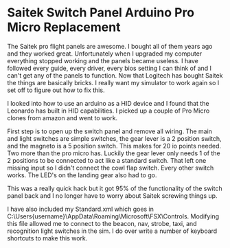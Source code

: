# Saitek Switch Panel Arduino Pro Micro Replacement

The Saitek pro flight panels are awesome. I bought all of them years ago and they worked great. Unfortunately when I upgraded my computer everything stopped working and the panels became useless. I have followed every guide, every driver, every bios setting I can think of and I can't get any of the panels to function. Now that Logitech has bought Saitek the things are basically bricks. I really want my simulator to work again so I set off to figure out how to fix this.

I looked into how to use an arduino as a HID device and I found that the Leonardo has built in HID capabilities. I picked up a couple of Pro Micro clones from amazon and went to work. 

First step is to open up the switch panel and remove all wiring. The main and light switches are simple switches, the gear lever is a 2 position switch, and the magneto is a 5 position switch. This makes for 20 io points needed. Two more than the pro micro has. Luckily the gear lever only needs 1 of the 2 positions to be connected to act like a standard switch. That left one missing input so I didn't connect the cowl flap switch. Every other switch works. The LED's on the landing gear also had to go. 

This was a really quick hack but it got 95% of the functionality of the switch panel back and I no longer have to worry about Saitek screwing things up. 

I have also included my Standard.xml which goes in C:\Users\{username}\AppData\Roaming\Microsoft\FSX\Controls. Modifying this file allowed me to connect to the beacon, nav, strobe, taxi, and recognition light switches in the sim. I do over write a number of keyboard shortcuts to make this work.
